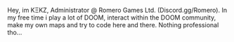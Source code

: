 Hey, im KΞKZ, Administrator @ Romero Games Ltd. (Discord.gg/Romero).
In my free time i play a lot of DOOM, interact within the DOOM community, make my own maps and try to code here and there. Nothing professional tho...
